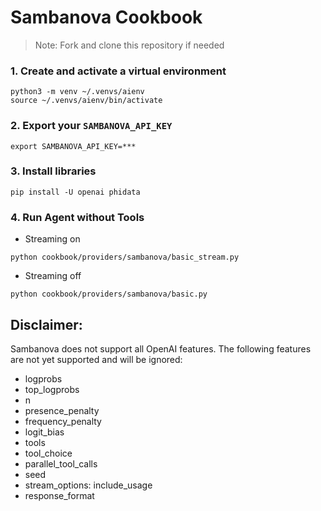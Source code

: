 # Sambanova Cookbook

> Note: Fork and clone this repository if needed

### 1. Create and activate a virtual environment

```shell
python3 -m venv ~/.venvs/aienv
source ~/.venvs/aienv/bin/activate
```

### 2. Export your `SAMBANOVA_API_KEY`

```shell
export SAMBANOVA_API_KEY=***
```

### 3. Install libraries

```shell
pip install -U openai phidata
```

### 4. Run Agent without Tools

- Streaming on

```shell
python cookbook/providers/sambanova/basic_stream.py
```

- Streaming off

```shell
python cookbook/providers/sambanova/basic.py
```
## Disclaimer:

Sambanova does not support all OpenAI features. The following features are not yet supported and will be ignored:

- logprobs
- top_logprobs
- n
- presence_penalty
- frequency_penalty
- logit_bias
- tools
- tool_choice
- parallel_tool_calls
- seed
- stream_options: include_usage
- response_format

